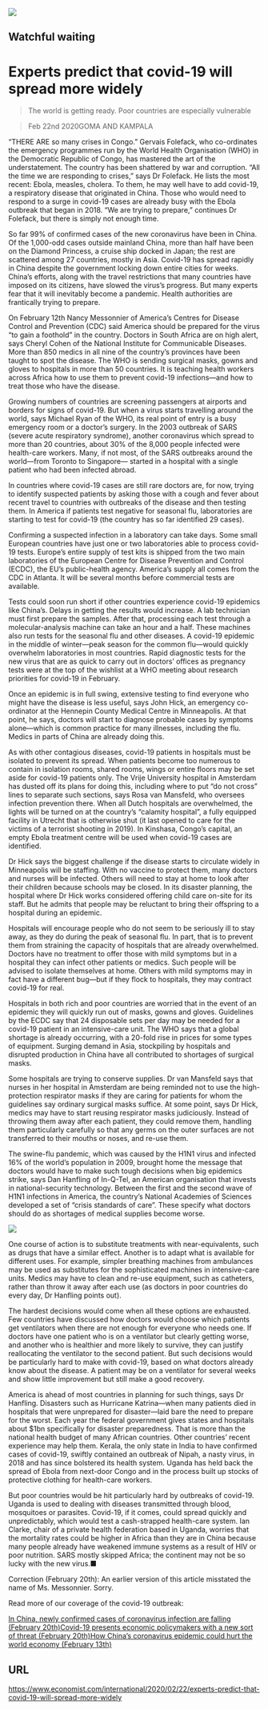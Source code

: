 ![](./images/20200222_IRD001_0.jpg)

## Watchful waiting

# Experts predict that covid-19 will spread more widely

> The world is getting ready. Poor countries are especially vulnerable

> Feb 22nd 2020GOMA AND KAMPALA

“THERE ARE so many crises in Congo.” Gervais Folefack, who co-ordinates the emergency programmes run by the World Health Organisation (WHO) in the Democratic Republic of Congo, has mastered the art of the understatement. The country has been shattered by war and corruption. “All the time we are responding to crises,” says Dr Folefack. He lists the most recent: Ebola, measles, cholera. To them, he may well have to add covid-19, a respiratory disease that originated in China. Those who would need to respond to a surge in covid-19 cases are already busy with the Ebola outbreak that began in 2018. “We are trying to prepare,” continues Dr Folefack, but there is simply not enough time.

So far 99% of confirmed cases of the new coronavirus have been in China. Of the 1,000-odd cases outside mainland China, more than half have been on the Diamond Princess, a cruise ship docked in Japan; the rest are scattered among 27 countries, mostly in Asia. Covid-19 has spread rapidly in China despite the government locking down entire cities for weeks. China’s efforts, along with the travel restrictions that many countries have imposed on its citizens, have slowed the virus’s progress. But many experts fear that it will inevitably become a pandemic. Health authorities are frantically trying to prepare.

On February 12th Nancy Messonnier of America’s Centres for Disease Control and Prevention (CDC) said America should be prepared for the virus “to gain a foothold” in the country. Doctors in South Africa are on high alert, says Cheryl Cohen of the National Institute for Communicable Diseases. More than 850 medics in all nine of the country’s provinces have been taught to spot the disease. The WHO is sending surgical masks, gowns and gloves to hospitals in more than 50 countries. It is teaching health workers across Africa how to use them to prevent covid-19 infections—and how to treat those who have the disease.

Growing numbers of countries are screening passengers at airports and borders for signs of covid-19. But when a virus starts travelling around the world, says Michael Ryan of the WHO, its real point of entry is a busy emergency room or a doctor’s surgery. In the 2003 outbreak of SARS (severe acute respiratory syndrome), another coronavirus which spread to more than 20 countries, about 30% of the 8,000 people infected were health-care workers. Many, if not most, of the SARS outbreaks around the world—from Toronto to Singapore— started in a hospital with a single patient who had been infected abroad.

In countries where covid-19 cases are still rare doctors are, for now, trying to identify suspected patients by asking those with a cough and fever about recent travel to countries with outbreaks of the disease and then testing them. In America if patients test negative for seasonal flu, laboratories are starting to test for covid-19 (the country has so far identified 29 cases).

Confirming a suspected infection in a laboratory can take days. Some small European countries have just one or two laboratories able to process covid-19 tests. Europe’s entire supply of test kits is shipped from the two main laboratories of the European Centre for Disease Prevention and Control (ECDC), the EU’s public-health agency. America’s supply all comes from the CDC in Atlanta. It will be several months before commercial tests are available.

Tests could soon run short if other countries experience covid-19 epidemics like China’s. Delays in getting the results would increase. A lab technician must first prepare the samples. After that, processing each test through a molecular-analysis machine can take an hour and a half. These machines also run tests for the seasonal flu and other diseases. A covid-19 epidemic in the middle of winter—peak season for the common flu—would quickly overwhelm laboratories in most countries. Rapid diagnostic tests for the new virus that are as quick to carry out in doctors’ offices as pregnancy tests were at the top of the wishlist at a WHO meeting about research priorities for covid-19 in February.

Once an epidemic is in full swing, extensive testing to find everyone who might have the disease is less useful, says John Hick, an emergency co-ordinator at the Hennepin County Medical Centre in Minneapolis. At that point, he says, doctors will start to diagnose probable cases by symptoms alone—which is common practice for many illnesses, including the flu. Medics in parts of China are already doing this.

As with other contagious diseases, covid-19 patients in hospitals must be isolated to prevent its spread. When patients become too numerous to contain in isolation rooms, shared rooms, wings or entire floors may be set aside for covid-19 patients only. The Vrije University hospital in Amsterdam has dusted off its plans for doing this, including where to put “do not cross” lines to separate such sections, says Rosa van Mansfeld, who oversees infection prevention there. When all Dutch hospitals are overwhelmed, the lights will be turned on at the country’s “calamity hospital”, a fully equipped facility in Utrecht that is otherwise shut (it last opened to care for the victims of a terrorist shooting in 2019). In Kinshasa, Congo’s capital, an empty Ebola treatment centre will be used when covid-19 cases are identified.

Dr Hick says the biggest challenge if the disease starts to circulate widely in Minneapolis will be staffing. With no vaccine to protect them, many doctors and nurses will be infected. Others will need to stay at home to look after their children because schools may be closed. In its disaster planning, the hospital where Dr Hick works considered offering child care on-site for its staff. But he admits that people may be reluctant to bring their offspring to a hospital during an epidemic.

Hospitals will encourage people who do not seem to be seriously ill to stay away, as they do during the peak of seasonal flu. In part, that is to prevent them from straining the capacity of hospitals that are already overwhelmed. Doctors have no treatment to offer those with mild symptoms but in a hospital they can infect other patients or medics. Such people will be advised to isolate themselves at home. Others with mild symptoms may in fact have a different bug—but if they flock to hospitals, they may contract covid-19 for real.

Hospitals in both rich and poor countries are worried that in the event of an epidemic they will quickly run out of masks, gowns and gloves. Guidelines by the ECDC say that 24 disposable sets per day may be needed for a covid-19 patient in an intensive-care unit. The WHO says that a global shortage is already occurring, with a 20-fold rise in prices for some types of equipment. Surging demand in Asia, stockpiling by hospitals and disrupted production in China have all contributed to shortages of surgical masks.

Some hospitals are trying to conserve supplies. Dr van Mansfeld says that nurses in her hospital in Amsterdam are being reminded not to use the high-protection respirator masks if they are caring for patients for whom the guidelines say ordinary surgical masks suffice. At some point, says Dr Hick, medics may have to start reusing respirator masks judiciously. Instead of throwing them away after each patient, they could remove them, handling them particularly carefully so that any germs on the outer surfaces are not transferred to their mouths or noses, and re-use them.

The swine-flu pandemic, which was caused by the H1N1 virus and infected 16% of the world’s population in 2009, brought home the message that doctors would have to make such tough decisions when big epidemics strike, says Dan Hanfling of In-Q-Tel, an American organisation that invests in national-security technology. Between the first and the second wave of H1N1 infections in America, the country’s National Academies of Sciences developed a set of “crisis standards of care”. These specify what doctors should do as shortages of medical supplies become worse.



![](./images/20200222_IRD002_0.jpg)

One course of action is to substitute treatments with near-equivalents, such as drugs that have a similar effect. Another is to adapt what is available for different uses. For example, simpler breathing machines from ambulances may be used as substitutes for the sophisticated machines in intensive-care units. Medics may have to clean and re-use equipment, such as catheters, rather than throw it away after each use (as doctors in poor countries do every day, Dr Hanfling points out).

The hardest decisions would come when all these options are exhausted. Few countries have discussed how doctors would choose which patients get ventilators when there are not enough for everyone who needs one. If doctors have one patient who is on a ventilator but clearly getting worse, and another who is healthier and more likely to survive, they can justify reallocating the ventilator to the second patient. But such decisions would be particularly hard to make with covid-19, based on what doctors already know about the disease. A patient may be on a ventilator for several weeks and show little improvement but still make a good recovery.

America is ahead of most countries in planning for such things, says Dr Hanfling. Disasters such as Hurricane Katrina—when many patients died in hospitals that were unprepared for disaster—laid bare the need to prepare for the worst. Each year the federal government gives states and hospitals about $1bn specifically for disaster preparedness. That is more than the national health budget of many African countries. Other countries’ recent experience may help them. Kerala, the only state in India to have confirmed cases of covid-19, swiftly contained an outbreak of Nipah, a nasty virus, in 2018 and has since bolstered its health system. Uganda has held back the spread of Ebola from next-door Congo and in the process built up stocks of protective clothing for health-care workers.

But poor countries would be hit particularly hard by outbreaks of covid-19. Uganda is used to dealing with diseases transmitted through blood, mosquitoes or parasites. Covid-19, if it comes, could spread quickly and unpredictably, which would test a cash-strapped health-care system. Ian Clarke, chair of a private health federation based in Uganda, worries that the mortality rates could be higher in Africa than they are in China because many people already have weakened immune systems as a result of HIV or poor nutrition. SARS mostly skipped Africa; the continent may not be so lucky with the new virus.■

Correction (February 20th): An earlier version of this article misstated the name of Ms. Messonnier. Sorry.

Read more of our coverage of the covid-19 outbreak:

[In China, newly confirmed cases of coronavirus infection are falling (February 20th)](https://www.economist.com//china/2020/02/22/in-china-newly-confirmed-cases-of-coronavirus-infection-are-falling)[Covid-19 presents economic policymakers with a new sort of threat (February 20th)](https://www.economist.com//finance-and-economics/2020/02/22/covid-19-presents-economic-policymakers-with-a-new-sort-of-threat)[How China’s coronavirus epidemic could hurt the world economy (February 13th)](https://www.economist.com//leaders/2020/02/15/how-chinas-coronavirus-epidemic-could-hurt-the-world-economy)

## URL

https://www.economist.com/international/2020/02/22/experts-predict-that-covid-19-will-spread-more-widely
